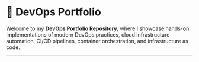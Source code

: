 # 🚀 DevOps Portfolio

Welcome to my **DevOps Portfolio Repository**, where I showcase hands-on implementations of modern DevOps practices, cloud infrastructure automation, CI/CD pipelines, container orchestration, and infrastructure as code.

---
